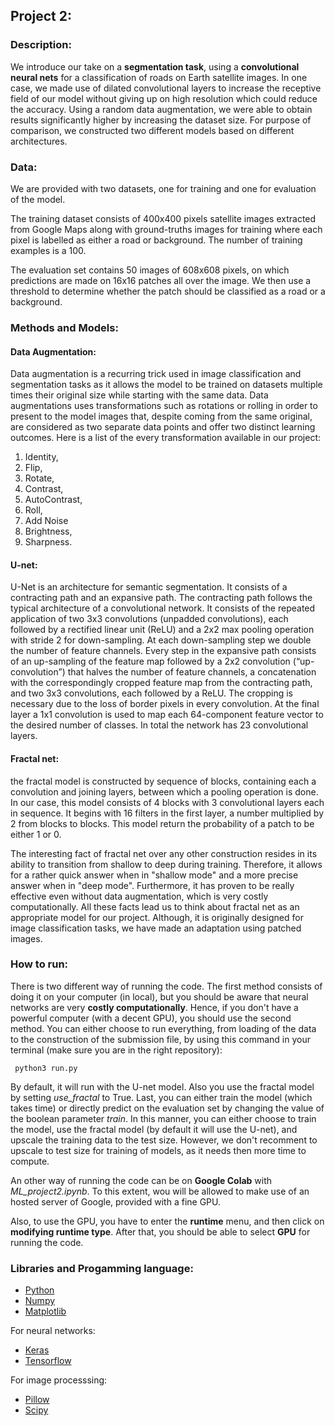## Project 2:

### Description:
We introduce our take on a **segmentation task**, using a **convolutional neural nets** for a classification of roads on Earth satellite images. In one case, we made use of dilated convolutional layers to increase the receptive field of our model without giving up on high resolution which could reduce the accuracy. Using a random data augmentation, we were able to obtain results significantly higher by increasing the dataset size. For purpose of comparison, we constructed two different models based on different architectures.

### Data:
We are provided with two datasets, one for training and one for evaluation of the model.

The training dataset consists of 400x400 pixels satellite images extracted from Google Maps along with ground-truths images for training where each pixel is labelled as either a road or background. The number of training examples is a 100. 

The evaluation set contains 50 images of 608x608 pixels, on which predictions are made on 16x16 patches all over the image. We then use a threshold to determine whether the patch should be classified as a road or a background.

### Methods and Models:

#### Data Augmentation:
Data augmentation is a recurring trick used in image classification and segmentation tasks as it allows the model to be trained on datasets multiple times their original size while starting with the same data. Data augmentations uses transformations such as rotations or rolling in order to present to the model images that, despite coming from the same original, are considered as two separate data points and offer two distinct learning outcomes. Here is a list of the every transformation available in our project:

<ol>
  <li>Identity,</li>
  <li>Flip,</li>
  <li>Rotate,</li>
  <li>Contrast,</li>
  <li>AutoContrast,</li>
  <li>Roll,</li>
  <li>Add Noise</li>
  <li>Brightness,</li>
  <li>Sharpness.</li>
</ol>


#### U-net:
U-Net is an architecture for semantic segmentation. It consists of a contracting path and an expansive path. The contracting path follows the typical architecture of a convolutional network. It consists of the repeated application of two 3x3 convolutions (unpadded convolutions), each followed by a rectified linear unit (ReLU) and a 2x2 max pooling operation with stride 2 for down-sampling. At each down-sampling step we double the number of feature channels. Every step in the expansive path consists of an up-sampling of the feature map followed by a 2x2 convolution (“up-convolution”) that halves the number of feature channels, a concatenation with the correspondingly cropped feature map from the contracting path, and two 3x3 convolutions, each followed by a ReLU. The cropping is necessary due to the loss of border pixels in every convolution. At the final layer a 1x1 convolution is used to map each 64-component feature vector to the desired number of classes. In total the network has 23 convolutional layers. 


#### Fractal net:
the fractal model is constructed by sequence of blocks, containing each a convolution and joining layers, between which a pooling operation is done. In our case, this model consists of 4 blocks with 3 convolutional layers each in sequence. It begins with 16 filters in the first layer, a number multiplied by 2 from blocks to blocks. This model return the probability of a patch to be either 1 or 0.

The interesting fact of fractal net over any other construction resides in its ability to transition from shallow to deep during training. Therefore, it allows for a rather quick answer when in "shallow mode" and a more precise answer when in "deep mode". Furthermore, it has proven to be really effective even without data augmentation, which is very costly computationally. All these facts lead us to think about fractal net as an appropriate model for our project. Although, it is originally designed for image classification tasks, we have made an adaptation using patched images.


### How to run:

There is two different way of running the code. The first method consists of doing it on your computer (in local), but you should be aware that neural networks are very **costly computationally**. Hence, if you don't have a powerful computer (with a decent GPU), you should use the second method. You can either choose to run everything, from loading of the data to the construction of the submission file, by using this command in your terminal (make sure you are in the right repository):

<pre><code> python3 run.py </code></pre>

By default, it will run with the U-net model. Also you use the fractal model by setting *use_fractal* to True. Last, you can either train the model (which takes time) or directly predict on the evaluation set by changing the value of the boolean parameter *train*. In this manner, you can either choose to train the model, use the fractal model (by default it will use the U-net), and upscale the training data to the test size. However, we don't recomment to upscale to test size for training of models, as it needs then more time to compute.

An other way of running the code can be on **Google Colab** with *ML_project2.ipynb*. To this extent, wou will be allowed to make use of an hosted server of Google, provided with a fine GPU.

Also, to use the GPU, you have to enter the **runtime** menu, and then click on **modifying runtime type**. After that, you should be able to select **GPU** for running the code. 


### Libraries and Progamming language:
- [Python](https://www.python.org)
- [Numpy](https://numpy.org)
- [Matplotlib](https://matplotlib.org)

For neural networks:
- [Keras](https://keras.io)
- [Tensorflow](https://www.tensorflow.org/?hl=fr)

For image processsing:
- [Pillow](https://pillow.readthedocs.io/en/stable/)
- [Scipy](https://www.scipy.org)
